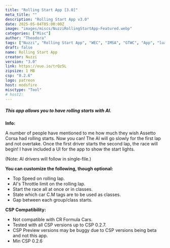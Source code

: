 ```yaml
---
title: "Rolling Start App [3.0]"
meta_title: ""
description: "Rolling Start App v3.0"
date: 2025-05-04T05:00:00Z
image: "images/miscs/NuzziRollingStartApp-Featured.webp"
categories: ["Misc"]
author: "Theodora"
tags: ["Nuzzi", "Rolling Start App", "WEC", "IMSA", "GTWC", "App", "lua"]
draft: false
name: Rolling Start App
creator: Nuzzi
version: "3.0"
link: https://ouo.io/trQz5L
zipsize: 1 MB
csp: "0.2.6"
logo: patreon
host: modsfire
misctype: "Tool"
# host2:
---
```


##### This app allows you to have rolling starts with AI.



**Info:**

A number of people have mentioned to me how much they wish Assetto Corsa had rolling starts. Now you can! The AI will go slowly for the first lap and not overtake. Once the first driver starts the second lap, the race will begin! I have included a UI for the app to show the start lights.

(Note: AI drivers will follow in single-file.)



**You can customize the following, though optional:**

- Top Speed on rolling lap.
- AI's Throttle limit on the rolling lap.
- Start the race all at once or in classes.
- State which car C.M tags are to be used as classes.
- Gap between each group/class starts.



**CSP Compatibility:**

- Not compatible with CR Formula Cars.
- Tested with all CSP versions up to CSP 0.2.7.
- CSP Preview versions may be buggy due to CSP versions being beta and not this app.
- Min CSP 0.2.6
